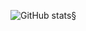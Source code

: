 ![GitHub stats](https://github-readme-stats.vercel.app/api?username=maxschmide&show_icons=true&theme=radical)§
